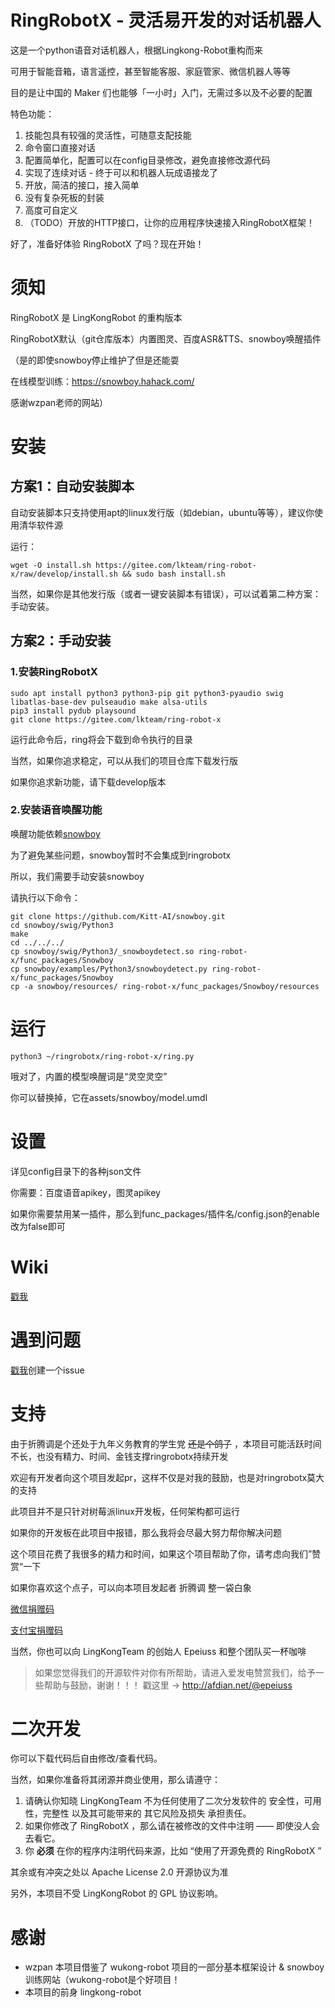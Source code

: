 # RingRobotX - 灵活易开发的对话机器人

这是一个python语音对话机器人，根据Lingkong-Robot重构而来

可用于智能音箱，语言遥控，甚至智能客服、家庭管家、微信机器人等等

目的是让中国的 Maker 们也能够「一小时」入门，无需过多以及不必要的配置

特色功能：

1. 技能包具有较强的灵活性，可随意支配技能
2. 命令窗口直接对话
3. 配置简单化，配置可以在config目录修改，避免直接修改源代码
4. 实现了连续对话 - 终于可以和机器人玩成语接龙了
5. 开放，简洁的接口，接入简单
6. 没有复杂死板的封装
7. 高度可自定义
8. （TODO）开放的HTTP接口，让你的应用程序快速接入RingRobotX框架！

好了，准备好体验 RingRobotX 了吗？现在开始！

# 须知

RingRobotX 是 LingKongRobot 的重构版本

RingRobotX默认（git仓库版本）内置图灵、百度ASR&TTS、snowboy唤醒插件

（是的即使snowboy停止维护了但是还能耍

在线模型训练：https://snowboy.hahack.com/

感谢wzpan老师的网站）

# 安装

## 方案1：自动安装脚本

自动安装脚本只支持使用apt的linux发行版（如debian，ubuntu等等），建议你使用清华软件源

运行：
```shell
wget -O install.sh https://gitee.com/lkteam/ring-robot-x/raw/develop/install.sh && sudo bash install.sh
```

当然，如果你是其他发行版（或者一键安装脚本有错误），可以试着第二种方案：手动安装。

## 方案2：手动安装

### 1.安装RingRobotX

```shell
sudo apt install python3 python3-pip git python3-pyaudio swig libatlas-base-dev pulseaudio make alsa-utils
pip3 install pydub playsound
git clone https://gitee.com/lkteam/ring-robot-x
```

运行此命令后，ring将会下载到命令执行的目录

当然，如果你追求稳定，可以从我们的项目仓库下载发行版

如果你追求新功能，请下载develop版本

### 2.安装语音唤醒功能

唤醒功能依赖[snowboy](https://github.com/Kitt-AI/snowboy.git)

为了避免某些问题，snowboy暂时不会集成到ringrobotx

所以，我们需要手动安装snowboy

请执行以下命令：

```shell
git clone https://github.com/Kitt-AI/snowboy.git
cd snowboy/swig/Python3
make
cd ../../../
cp snowboy/swig/Python3/_snowboydetect.so ring-robot-x/func_packages/Snowboy
cp snowboy/examples/Python3/snowboydetect.py ring-robot-x/func_packages/Snowboy
cp -a snowboy/resources/ ring-robot-x/func_packages/Snowboy/resources
```

# 运行

```shell
python3 ~/ringrobotx/ring-robot-x/ring.py
```

哦对了，内置的模型唤醒词是“灵空灵空”

你可以替换掉，它在assets/snowboy/model.umdl

# 设置

详见config目录下的各种json文件

你需要：百度语音apikey，图灵apikey

如果你需要禁用某一插件，那么到func_packages/插件名/config.json的enable改为false即可

# Wiki

[戳我](https://gitee.com/lkteam/ring-robot-x/wikis "Wiki")

# 遇到问题

[戳我](https://gitee.com/lkteam/ring-robot-x/issues "Issues")创建一个issue

# 支持

由于折腾调是个还处于九年义务教育的学生党 ~~还是个鸽子~~ ，本项目可能活跃时间不长，也没有精力、时间、金钱支撑ringrobotx持续开发

欢迎有开发者向这个项目发起pr，这样不仅是对我的鼓励，也是对ringrobotx莫大的支持

此项目并不是只针对树莓派linux开发板，任何架构都可运行

如果你的开发板在此项目中报错，那么我将会尽最大努力帮你解决问题

这个项目花费了我很多的精力和时间，如果这个项目帮助了你，请考虑向我们”赞赏“一下

如果你喜欢这个点子，可以向本项目发起者 折腾调 整一袋白象

[微信捐赠码](https://www.shushi.tech/assets/avatars/wx.png "微信捐赠码")

[支付宝捐赠码](https://www.shushi.tech/assets/avatars/zfb.jpg "支付宝捐赠码")

当然，你也可以向 LingKongTeam 的创始人 Epeiuss 和整个团队买一杯咖啡

> 如果您觉得我们的开源软件对你有所帮助，请进入爱发电赞赏我们，给予一些帮助与鼓励，谢谢！！！
戳这里 -> http://afdian.net/@epeiuss

# 二次开发

你可以下载代码后自由修改/查看代码。

当然，如果你准备将其闭源并商业使用，那么请遵守：
1. 请确认你知晓 LingKongTeam 不为任何使用了二次分发软件的 安全性，可用性，完整性 以及其可能带来的 其它风险及损失 承担责任。
2. 如果你修改了 RingRobotX ，那么请在被修改的文件中注明 —— 即使没人会去看它。
3. 你 **必须** 在你的程序内注明代码来源，比如 “使用了开源免费的 RingRobotX ”

其余或有冲突之处以 Apache License 2.0 开源协议为准

另外，本项目不受 LingKongRobot 的 GPL 协议影响。

# 感谢

* wzpan 本项目借鉴了 wukong-robot 项目的一部分基本框架设计 & snowboy训练网站（wukong-robot是个好项目！
* 本项目的前身 lingkong-robot
